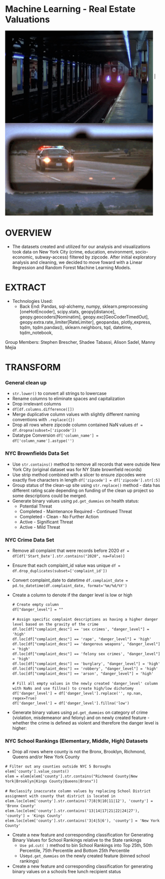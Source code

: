 # Machine Learning - Real Estate Valuations

<img align= "center" src="Subway.gif" width="480" height="300"/> | <img align="center" src="Police.gif" width="480" height="300"/>

# OVERVIEW

* The datasets created and utilized for our analysis and visualizations took data on New York City (crime, education, environment, socio-economic, subway-access) filtered by zipcode. After initial exploratory analysis and cleaning, we decided to move foward with a Linear Regression and Random Forest Machine Learning Models.

# EXTRACT
* Technologies Used: 
  * Back End: Pandas, sql-alchemy, numpy, sklearn.preprocessing [oneHotEncoder], scipy.stats, geopy[distance], geopy.geocoders[Nominatim], geopy.exc[GeoCoderTimedOut], geopy.extra.rate_limiter[RateLimiter], geopandas, plotly_express, tqdm, tqdm.pandas(), sklearn.neighbors, tqd, datetime, tqdm_notebook, 


Group Members: Stephen Brescher, Shadee Tabassi, Alison Sadel, Manny Mejia

# TRANSFORM
### General clean up
  * ``str.lower()`` to convert all strings to lowercase
  * Rename columns to eliminate spaces and capitalization
  * Drop irrelevant columns
   * ``df[df.columns.difference([])``
  * Merge duplicative column values with slightly different naming conventions with ``.replace({})`` 
  * Drop all rows where zipcode column contained NaN values
  ``df = df.dropna(subset=['zipcode'])``
  * Datatype Conversion
  ``df['column_name'] = df['column_name'].astype('')``
   

### NYC Brownfields Data Set
  * Use ``str.contains()`` method to remove all records that were outside New York City (original dataset was for NY State brownfield records)
  * Use strip method combined with a slicer to ensure zipcodes were exactly five characters in length
   ``df['zipcode'] = df['zipcode'].str[:5]``
  * Group status of the clean-up site using ``str.replace()`` method - data has different rating scale depending on funding of the clean up project so some descriptions could be merged.
  * Generate binary values using ``pd.get_dummies`` on health status:
     * Potential Threat
     * Completed - Maintenance Required - Continued Threat
     * Completed - Clean - No Further Action
     * Active - Significant Threat
     * Active - Mild Threat

### NYC Crime Data Set
* Remove all complaint that were records before 2020
``df = df[df['Start_Date'].str.contains("2020", na=False)] ``
* Ensure that each complaint_id value was unique
``df = df.drop_duplicates(subset=['complaint_id'])``
* Convert complaint_date to datetime
``df.complaint_date = pd.to_datetime(df.complaint_date, format='%m/%d/%Y')``
* Create a column to denote if the danger level is low or high
  ```
  # Create empty column
  df["danger_level"] = ""
  
  # Assign specific complaint descriptions as having a higher danger level based on the gravity of the crime
  df.loc[df["complaint_desc"] == 'sex crimes', "danger_level"] = 'high' 
  df.loc[df["complaint_desc"] == 'rape', "danger_level"] = 'high' 
  df.loc[df["complaint_desc"] == 'dangerous weapons', "danger_level"] = 'high' 
  df.loc[df["complaint_desc"] == 'felony sex crimes', "danger_level"] = 'high'
  df.loc[df["complaint_desc"] == 'burglary', "danger_level"] = 'high' 
  df.loc[df["complaint_desc"] == 'robbery', "danger_level"] = 'high' 
  df.loc[df["complaint_desc"] == 'arson', "danger_level"] = 'high' 
  
  # Fill all empty values in the newly created 'danger_level' column with NaNs and use fillna() to create high/low dichotomy 
  df['danger_level'] = df['danger_level'].replace('', np.nan, regex=True)
  df['danger_level'] = df['danger_level'].fillna('low')
  ```

* Generate binary values using ``pd.get_dummies`` on category of crime (violation, misdemeanor and felony) and on newly created feature - whether the crime is defined as violent and therefore the danger level is higher:

### NYC School Rankings (Elementary, Middle, High) Datasets
* Drop all rows where county is not the Bronx, Brooklyn, Richmond, Queens and/or New York County
 ```
 # Filter out any counties outside NYC 5 Boroughs
 elem['county'].value_counts()
 elem = elem[elem['county'].str.contains("Richmond County|New York|Brooklyn|Kings County|Queens|Bronx")]

 # Reclassify inaccurate column values by replacing School District assignment with county that district is located in
 elem.loc[elem['county'].str.contains('7|8|9|10|11|12'), 'county'] = 'Bronx County'
 elem.loc[elem['county'].str.contains('13|14|17|21|22|24|27'), 'county'] = 'Kings County'
 elem.loc[elem['county'].str.contains('3|4|5|6'), 'county'] = 'New York County'
 ```

* Create a new feature and corresponding classification for Generating Binary Values for School Rankings relative to the State rankings
  * ``Use pd.cut( )`` method to bin School Rankings into Top 25th, 50th Percentile, 75th Percentile and Bottom 25th Percentile
  * Use``pd.get_dummies`` on the newly created feature (binned school rankings)
* Create a new feature and corresponding classification for generating binary values on a schools free lunch recipient status

